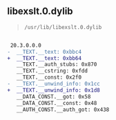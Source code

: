 ## libexslt.0.dylib

> `/usr/lib/libexslt.0.dylib`

```diff

 20.3.0.0.0
-  __TEXT.__text: 0xbbc4
+  __TEXT.__text: 0xbb64
   __TEXT.__auth_stubs: 0x870
   __TEXT.__cstring: 0xfdd
   __TEXT.__const: 0x2f0
-  __TEXT.__unwind_info: 0x1cc
+  __TEXT.__unwind_info: 0x1d8
   __DATA_CONST.__got: 0x58
   __DATA_CONST.__const: 0x48
   __AUTH_CONST.__auth_got: 0x438

```
